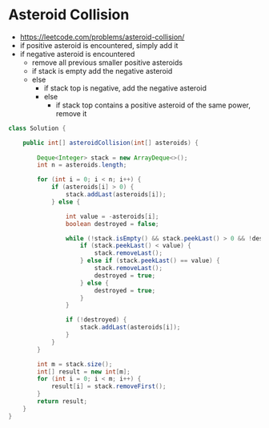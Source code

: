 # Asteroid Collision

- https://leetcode.com/problems/asteroid-collision/
- if positive asteroid is encountered, simply add it
- if negative asteroid is encountered
  - remove all previous smaller positive asteroids
  - if stack is empty add the negative asteroid
  - else
    - if stack top is negative, add the negative asteroid
    - else
      - if stack top contains a positive asteroid of the same power, remove it

```java
class Solution {

    public int[] asteroidCollision(int[] asteroids) {
        
        Deque<Integer> stack = new ArrayDeque<>();
        int n = asteroids.length;

        for (int i = 0; i < n; i++) {
            if (asteroids[i] > 0) {
                stack.addLast(asteroids[i]);
            } else {

                int value = -asteroids[i];
                boolean destroyed = false;

                while (!stack.isEmpty() && stack.peekLast() > 0 && !destroyed) {
                    if (stack.peekLast() < value) {
                        stack.removeLast();
                    } else if (stack.peekLast() == value) {
                        stack.removeLast();
                        destroyed = true;
                    } else {
                        destroyed = true;
                    }
                }

                if (!destroyed) {
                    stack.addLast(asteroids[i]);
                }
            }
        }

        int m = stack.size();
        int[] result = new int[m];
        for (int i = 0; i < m; i++) {
            result[i] = stack.removeFirst();
        }
        return result;
    }
}
```
